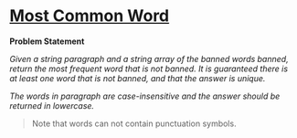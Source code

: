 # [Most Common Word](https://leetcode.com/problems/most-common-word/description/)

**Problem Statement**

_Given a string paragraph and a string array of the banned words banned, return the most frequent word that is not banned. It is guaranteed there is at least one word that is not banned, and that the answer is unique._

_The words in paragraph are case-insensitive and the answer should be returned in lowercase._

> Note that words can not contain punctuation symbols.
